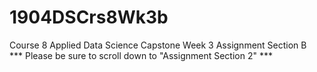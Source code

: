 # 1904DSCrs8Wk3b
Course 8 Applied Data Science Capstone Week 3 Assignment Section B  
*** Please be sure to scroll down to "Assignment Section 2" ***
